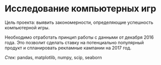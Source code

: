 # Исследование компьютерных игр
Цель проекта: выявить закономерности, определяющие успешность компьютерной игры.

Необходимо отработать принцип работы с данными от декабря 2016 года. 
Это позволит сделать ставку на потенциально популярный продукт и спланировать рекламные кампании на 2017 год.

*Стек:* pandas, matplotlib, numpy, scip, seaborn
